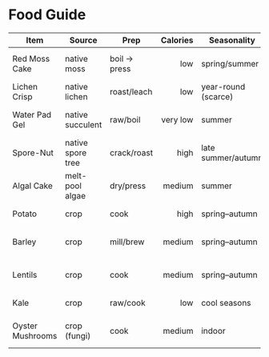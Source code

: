 # Food Guide

| Item             | Source            | Prep         | Calories | Seasonality         | Notes                             |
| ---------------- | ----------------- | ------------ | -------: | ------------------- | --------------------------------- |
| Red Moss Cake    | native moss       | boil → press |      low | spring/summer       | hydration + minor carbs           |
| Lichen Crisp     | native lichen     | roast/leach  |      low | year-round (scarce) | bitter; long shelf life           |
| Water Pad Gel    | native succulent  | raw/boil     | very low | summer              | cures thirst, slight electrolytes |
| Spore-Nut        | native spore tree | crack/roast  |     high | late summer/autumn  | rare, high-value forage           |
| Algal Cake       | melt-pool algae   | dry/press    |   medium | summer              | +protein, “fishy” taste           |
| Potato           | crop              | cook         |     high | spring–autumn       | staple tuber                      |
| Barley           | crop              | mill/brew    |   medium | spring–autumn       | flour or morale drink             |
| Lentils          | crop              | cook         |   medium | spring–autumn       | protein; improves soil            |
| Kale             | crop              | raw/cook     |      low | cool seasons        | fast harvests                     |
| Oyster Mushrooms | crop (fungi)      | cook         |   medium | indoor              | grows on waste biomass            |
